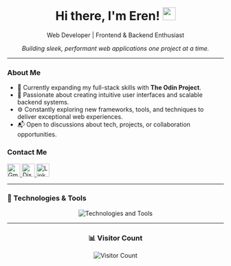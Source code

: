 <div align="center">
  <h1>Hi there, I'm Eren! <img src="https://media.giphy.com/media/hvRJCLFzcasrR4ia7z/giphy.gif" width="30px"></h1>
  <p>Web Developer | Frontend & Backend Enthusiast</p>
  <p><em>Building sleek, performant web applications one project at a time.</em></p>
</div>

---

### About Me

- 🌱 Currently expanding my full-stack skills with **The Odin Project**.
- 🚀 Passionate about creating intuitive user interfaces and scalable backend systems.
- ⚙️ Constantly exploring new frameworks, tools, and techniques to deliver exceptional web experiences.
- 📬 Open to discussions about tech, projects, or collaboration opportunities.

### Contact Me

<p>
  <a href="mailto:erenova6@gmail.com" target="_blank">
    <img src="https://img.shields.io/static/v1?message=Gmail&logo=gmail&label=&color=D44638&logoColor=white&labelColor=&style=for-the-badge" height="30" alt="Gmail logo" />
  </a>
  <a href="https://discordapp.com/users/236601674486120458" target="_blank">
    <img src="https://img.shields.io/static/v1?message=Discord&logo=discord&label=&color=5865F2&logoColor=white&labelColor=&style=for-the-badge" height="30" alt="Discord logo" />
  </a>
  <a href="https://www.linkedin.com/in/erenova/" target="_blank">
    <img src="https://img.shields.io/static/v1?message=LinkedIn&logo=linkedin&label=&color=0072B1&logoColor=white&labelColor=&style=for-the-badge" height="30" alt="LinkedIn logo" />
  </a>
</p>

---

### 🔧 Technologies & Tools

<p align="center">
  <img src="https://go-skill-icons.vercel.app/api/icons?i=html,css,tailwind,bootstrap,js,react,nodejs,postgres,prisma,supabase,git,webpack,vite,strapi&theme=dark" alt="Technologies and Tools" />
</p>

---

<div align="center">
  <h3>📊 Visitor Count</h3>
  <img src="https://profile-counter.glitch.me/erenova/count.svg" alt="Visitor Count" />
</div>
